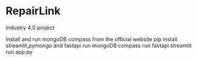 # RepairLink
Industry 4.0 project

Install and run mongoDB compass from the official website
pip install streamlit,pymongo and fastapi
run mongoDB compass
run fastapi
streamlit run app.py
